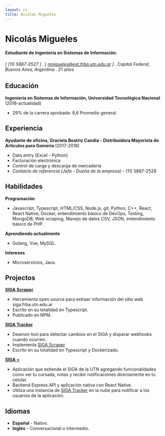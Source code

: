 ```yaml
---
layout: cv
title: Nicolas Migueles
---
```


# Nicolás Migueles

#### Estudiante de Ingeniería en Sistemas de Información.

###### [ (11) 5887-2527 ] . [ nmigueles@est.frba.utn.edu.ar ] . Capital Federal, Buenos Aires, Argentina . 21 años

## Educación

**Ingeniería en Sistemas de Información, Universidad Tecnológica Nacional** (2018-actualidad)

- 29% de la carrera aprobada. 8,6 Promedio general.

## Experiencia

**Ayudante de oficina, Graciela Beatriz Candia - Distribuidora Mayorista de Artículos para Gomería** (2017-2018)

- Data entry (Excel - Python)
- Facturación electrónica
- Control de carga y descarga de mercadería
- _Contacto de referencia (Jefa - Dueña de la empresa)_ - (11) 5887-2528

## Habilidades

**Programación**

- Javascript, Typescript, HTML/CSS, Node.js, git, Python, C++, React, React Native, Docker, entendimiento básico de DevOps, Testing, MongoDB, Web scraping, Manejo de datos CSV, JSON, entendimiento básico de PHP.

**Aprendiendo actualmente**

- Golang, Vue, MySQL.

**Intereses**

- Microservicios, Java.

## Projectos

**[SIGA Scraper](https://github.com/NicoMigueles/siga-scraper)**

- Herramienta open source para extraer información del sitio web siga.frba.utn.edu.ar
- Escrito en su totalidad en Typescript.
- Publicado en NPM.

**[SIGA Tracker](https://github.com/NicoMigueles/siga-tracker)**

- Deamon tool para detectar cambios en el SIGA y disparar webhooks cuando ocurren.
- Implementa [SIGA Scraper](https://github.com/NicoMigueles/siga-scraper).
- Escrito en su totalidad en Typescript y Dockerizado.

**[SIGA +](https://github.com/NicoMigueles/siga-plus)**

- Aplicación que extiende el SIGA de la UTN agregando funcionalidades como ver tu cursada, notas y recibir notificaciónes directamente en tu celular.
- Backend Express API y aplicación nativa con React Native.
- Utiliza una instancia de [SIGA Tracker](https://github.com/NicoMigueles/siga-tracker) en la nube para notificar a los usuarios de la aplicación.

## Idiomas

- **Español** - Nativo.
- **Inglés** - Conversacional o intermedio.
